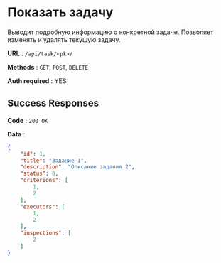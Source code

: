 # Показать задачу

Выводит подробную информацию о конкретной задаче.
Позволяет изменять и удалять текущую задачу.

**URL** : `/api/task/<pk>/`

**Methods** : `GET`, `POST`, `DELETE`

**Auth required** : YES

## Success Responses

**Code** : `200 OK`

**Data** :

```json
{
    "id": 1,
    "title": "Задание 1",
    "description": "Описание задания 2",
    "status": 0,
    "criterions": [
        1,
        2
    ],
    "executors": [
        1,
        2
    ],
    "inspections": [
        2
    ]
}
```